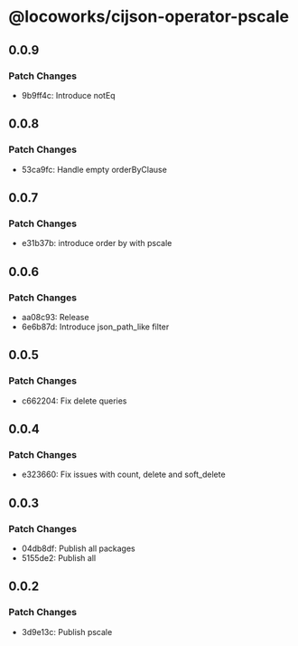 # @locoworks/cijson-operator-pscale

## 0.0.9

### Patch Changes

- 9b9ff4c: Introduce notEq

## 0.0.8

### Patch Changes

- 53ca9fc: Handle empty orderByClause

## 0.0.7

### Patch Changes

- e31b37b: introduce order by with pscale

## 0.0.6

### Patch Changes

- aa08c93: Release
- 6e6b87d: Introduce json_path_like filter

## 0.0.5

### Patch Changes

- c662204: Fix delete queries

## 0.0.4

### Patch Changes

- e323660: Fix issues with count, delete and soft_delete

## 0.0.3

### Patch Changes

- 04db8df: Publish all packages
- 5155de2: Publish all

## 0.0.2

### Patch Changes

- 3d9e13c: Publish pscale
